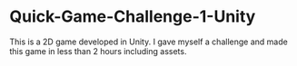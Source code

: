 # Quick-Game-Challenge-1-Unity
 This is a 2D game developed in Unity. I gave myself a challenge and made this game in less than 2 hours including assets.
